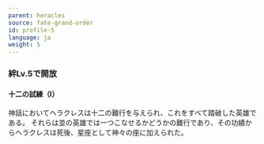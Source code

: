 ```yaml
---
parent: heracles
source: fate-grand-order
id: profile-5
language: ja
weight: 5
---
```


### 絆Lv.5で開放

#### 十二の試練（Ⅰ）

神話においてヘラクレスは十二の難行を与えられ、これをすべて踏破した英雄である。
それらは並の英雄では一つこなせるかどうかの難行であり、その功績からヘラクレスは死後、星座として神々の座に加えられた。
